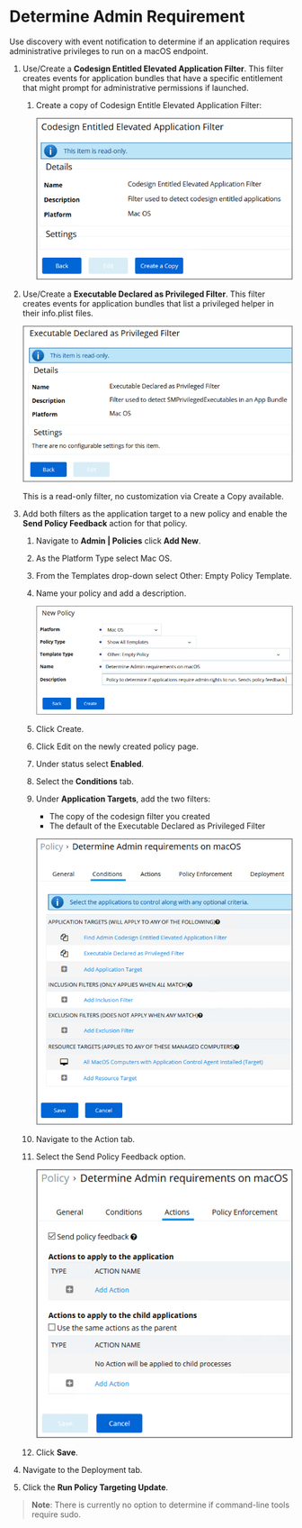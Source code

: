 [title]: # (- Determine Admin Requirement)
[tags]: # (macOS,policy)
[priority]: # (4810)
# Determine Admin Requirement

Use discovery with event notification to determine if an application requires administrative privileges to run on a macOS endpoint.

1. Use/Create a __Codesign Entitled Elevated Application Filter__. This filter creates events for application bundles that have a specific entitlement that might prompt for administrative permissions if launched.
   1. Create a copy of Codesign Entitle Elevated Application Filter:

      ![Codesign Entitled Elevated Application Filter](images/mac/sudo_req_1.png)
1. Use/Create a __Executable Declared as Privileged Filter__. This filter creates events for application bundles that list a privileged helper in their info.plist files.

   ![Executable Declared as Privileged Filter](images/mac/sudo_req_2.png)

   This is a read-only filter, no customization via Create a Copy available.
1. Add both filters as the application target to a new policy and enable the __Send Policy Feedback__ action for that policy.
   1. Navigate to __Admin | Policies__ click __Add New__.
   1. As the Platform Type select Mac OS.
   1. From the Templates drop-down select Other: Empty Policy Template.
   1. Name your policy and add a description.

      ![New Policy](images/mac/sudo_req_3.png)
   1. Click Create.
   1. Click Edit on the newly created policy page.
   1. Under status select __Enabled__.
   1. Select the __Conditions__ tab.
   1. Under __Application Targets__, add the two filters:
      * The copy of the codesign filter you created
      * The default of the Executable Declared as Privileged Filter

      ![Application Targets](images/mac/sudo_req_4.png)
   1. Navigate to the Action tab.
   1. Select the Send Policy Feedback option.

      ![Send Policy Feedback](images/mac/sudo_req_5.png)
   1. Click __Save__.
1. Navigate to the Deployment tab.
1. Click the __Run Policy Targeting Update__.

>**Note**:
>There is currently no option to determine if command-line tools require sudo.
